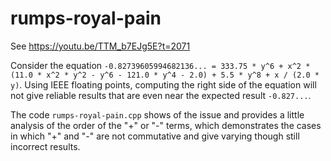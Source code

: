 # rumps-royal-pain

See https://youtu.be/TTM_b7EJg5E?t=2071
    
Consider the equation `-0.82739605994682136... = 333.75 * y^6 + x^2 * (11.0 * x^2 * y^2 - y^6 - 121.0 * y^4 - 2.0) + 5.5 * y^8 + x / (2.0 * y)`. Using IEEE floating points, computing the right side of the equation will not give reliable results that are even near the expected result `-0.827...`.

The code `rumps-royal-pain.cpp` shows of the issue and provides a little analysis of the order of the "+" or "-" terms, which demonstrates the cases in which "+" and "-" are not commutative and give varying though still incorrect results.
